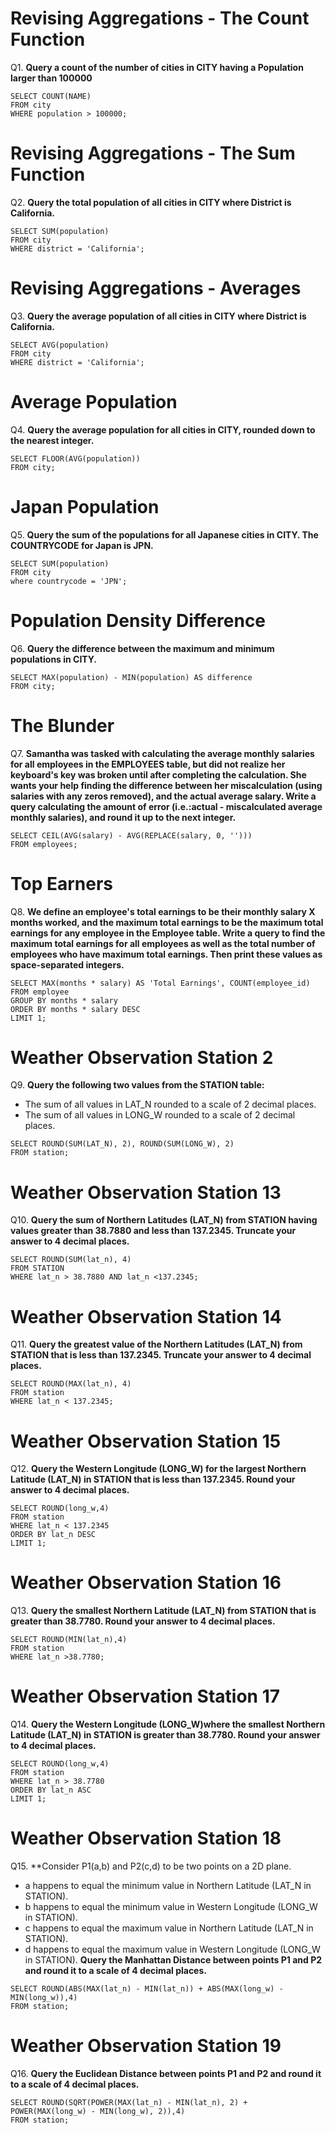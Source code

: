 # Revising Aggregations - The Count Function

Q1. **Query a count of the number of cities in CITY having a Population larger than 100000**

```
SELECT COUNT(NAME) 
FROM city
WHERE population > 100000;
```

# Revising Aggregations - The Sum Function

Q2. **Query the total population of all cities in CITY where District is California.**

```
SELECT SUM(population)
FROM city
WHERE district = 'California';
```

# Revising Aggregations - Averages

Q3. **Query the average population of all cities in CITY where District is California.**

```
SELECT AVG(population)
FROM city
WHERE district = 'California';
```

# Average Population

Q4. **Query the average population for all cities in CITY, rounded down to the nearest integer.**

```
SELECT FLOOR(AVG(population))
FROM city;
```

# Japan Population

Q5. **Query the sum of the populations for all Japanese cities in CITY. The COUNTRYCODE for Japan is JPN.**

```
SELECT SUM(population)
FROM city
where countrycode = 'JPN';
```

# Population Density Difference

Q6. **Query the difference between the maximum and minimum populations in CITY.**

```
SELECT MAX(population) - MIN(population) AS difference
FROM city;
```

# The Blunder

Q7. **Samantha was tasked with calculating the average monthly salaries for all employees in the EMPLOYEES table, but did not realize her keyboard's  key was broken until after completing the calculation. She wants your help finding the difference between her miscalculation (using salaries with any zeros removed), and the actual average salary.
Write a query calculating the amount of error (i.e.:actual - miscalculated  average monthly salaries), and round it up to the next integer.**

```
SELECT CEIL(AVG(salary) - AVG(REPLACE(salary, 0, '')))
FROM employees;
```

# Top Earners

Q8. **We define an employee's total earnings to be their monthly salary X months  worked, and the maximum total earnings to be the maximum total earnings for any employee in the Employee table. Write a query to find the maximum total earnings for all employees as well as the total number of employees who have maximum total earnings. Then print these values as  space-separated integers.**

```
SELECT MAX(months * salary) AS 'Total Earnings', COUNT(employee_id)
FROM employee
GROUP BY months * salary
ORDER BY months * salary DESC
LIMIT 1;
```

# Weather Observation Station 2

Q9. **Query the following two values from the STATION table:**
 - The sum of all values in LAT_N rounded to a scale of 2 decimal places.
 - The sum of all values in LONG_W rounded to a scale of 2 decimal places.

```
SELECT ROUND(SUM(LAT_N), 2), ROUND(SUM(LONG_W), 2)
FROM station;
```

# Weather Observation Station 13

Q10. **Query the sum of Northern Latitudes (LAT_N) from STATION having values greater than 38.7880  and less than 137.2345. Truncate your answer to 4 decimal places.**

```
SELECT ROUND(SUM(lat_n), 4)
FROM STATION
WHERE lat_n > 38.7880 AND lat_n <137.2345;
```

# Weather Observation Station 14

Q11. **Query the greatest value of the Northern Latitudes (LAT_N) from STATION that is less than 137.2345. Truncate your answer to 4 decimal places.**

```
SELECT ROUND(MAX(lat_n), 4)
FROM station
WHERE lat_n < 137.2345;
```

# Weather Observation Station 15

Q12. **Query the Western Longitude (LONG_W) for the largest Northern Latitude (LAT_N) in STATION that is less than 137.2345. Round your answer to 4 decimal places.**

```
SELECT ROUND(long_w,4)
FROM station
WHERE lat_n < 137.2345
ORDER BY lat_n DESC
LIMIT 1;
```

# Weather Observation Station 16

Q13. **Query the smallest Northern Latitude (LAT_N) from STATION that is greater than 38.7780. Round your answer to 4 decimal places.**

```
SELECT ROUND(MIN(lat_n),4)
FROM station
WHERE lat_n >38.7780;
```

# Weather Observation Station 17

Q14. **Query the Western Longitude (LONG_W)where the smallest Northern Latitude (LAT_N) in STATION is greater than 38.7780. Round your answer to 4 decimal places.**

```
SELECT ROUND(long_w,4)
FROM station
WHERE lat_n > 38.7780
ORDER BY lat_n ASC
LIMIT 1;
```

#  Weather Observation Station 18

Q15. **Consider P1(a,b) and P2(c,d) to be two points on a 2D plane.
  - a happens to equal the minimum value in Northern Latitude (LAT_N in STATION).
  - b happens to equal the minimum value in Western Longitude (LONG_W in STATION).
  - c happens to equal the maximum value in Northern Latitude (LAT_N in STATION).
  - d happens to equal the maximum value in Western Longitude (LONG_W in STATION).
**Query the Manhattan Distance between points P1 and P2 and round it to a scale of 4 decimal places.**

```
SELECT ROUND(ABS(MAX(lat_n) - MIN(lat_n)) + ABS(MAX(long_w) - MIN(long_w)),4)
FROM station;
```

# Weather Observation Station 19

Q16. **Query the Euclidean Distance between points P1 and P2 and round it to a scale of 4 decimal places.**

```
SELECT ROUND(SQRT(POWER(MAX(lat_n) - MIN(lat_n), 2) + POWER(MAX(long_w) - MIN(long_w), 2)),4)
FROM station;
```

